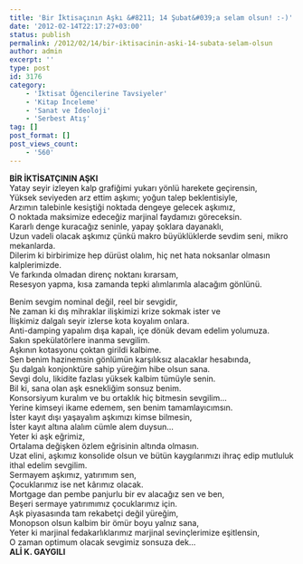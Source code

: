 ```yaml
---
title: 'Bir İktisaçının Aşkı &#8211; 14 Şubat&#039;a selam olsun! :-)'
date: '2012-02-14T22:17:27+03:00'
status: publish
permalink: /2012/02/14/bir-iktisacinin-aski-14-subata-selam-olsun
author: admin
excerpt: ''
type: post
id: 3176
category:
    - 'İktisat Öğencilerine Tavsiyeler'
    - 'Kitap İnceleme'
    - 'Sanat ve İdeoloji'
    - 'Serbest Atış'
tag: []
post_format: []
post_views_count:
    - '560'
---
```

**BİR İKTİSATÇININ AŞKI**  
Yatay seyir izleyen kalp grafiğimi yukarı yönlü harekete geçirensin,  
Yüksek seviyeden arz ettim aşkımı; yoğun talep beklentisiyle,  
Arzımın talebinle kesiştiği noktada dengeye gelecek aşkımız,  
O noktada maksimize edeceğiz marjinal faydamızı göreceksin.  
Kararlı denge kuracağız seninle, yapay şoklara dayanaklı,  
Uzun vadeli olacak aşkımız çünkü makro büyüklüklerde sevdim seni, mikro mekanlarda.  
Dilerim ki birbirimize hep dürüst olalım, hiç net hata noksanlar olmasın kalplerimizde.  
Ve farkında olmadan direnç noktanı kırarsam,  
Resesyon yapma, kısa zamanda tepki alımlarımla alacağım gönlünü.  
  
Benim sevgim nominal değil, reel bir sevgidir,  
Ne zaman ki dış mihraklar ilişkimizi krize sokmak ister ve  
İlişkimiz dalgalı seyir izlerse kota koyalım onlara.  
Anti-damping yapalım dışa kapalı, içe dönük devam edelim yolumuza.  
Sakın spekülatörlere inanma sevgilim.  
Aşkının kotasyonu çoktan girildi kalbime.  
Sen benim hazinemsin gönlümün karşılıksız alacaklar hesabında,  
Şu dalgalı konjonktüre sahip yüreğim hibe olsun sana.  
Sevgi dolu, likidite fazlası yüksek kalbim tümüyle senin.  
Bil ki, sana olan aşk esnekliğim sonsuz benim.  
Konsorsiyum kuralım ve bu ortaklık hiç bitmesin sevgilim…  
Yerine kimseyi ikame edemem, sen benim tamamlayıcımsın.  
İster kayıt dışı yaşayalım aşkımızı kimse bilmesin,  
İster kayıt altına alalım cümle alem duysun…  
Yeter ki aşk eğrimiz,  
Ortalama değişken özlem eğrisinin altında olmasın.  
Uzat elini, aşkımız konsolide olsun ve bütün kaygılarımızı ihraç edip mutluluk ithal edelim sevgilim.  
Sermayem aşkımız, yatırımım sen,  
Çocuklarımız ise net kârımız olacak.  
Mortgage dan pembe panjurlu bir ev alacağız sen ve ben,  
Beşeri sermaye yatırımımız çocuklarımız için.  
Aşk piyasasında tam rekabetçi değil yüreğim,  
Monopson olsun kalbim bir ömür boyu yalnız sana,  
Yeter ki marjinal fedakarlıklarımız marjinal sevinçlerimize eşitlensin,  
O zaman optimum olacak sevgimiz sonsuza dek…  
**ALİ K. GAYGILI**